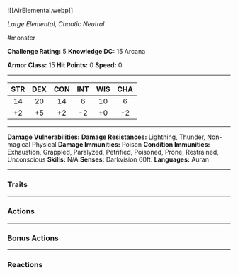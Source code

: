 ![[AirElemental.webp]]

*Large Elemental, Chaotic Neutral*

#monster

**Challenge Rating:** 5
**Knowledge DC:** 15 Arcana

**Armor Class:** 15
**Hit Points:** 0
**Speed:** 0

---
STR | DEX | CON | INT | WIS | CHA
:--:|:---:|:---:|:---:|:---:|:---:
14  | 20  | 14  | 6   | 10  | 6 
+2  | +5  | +2  | -2  | +0  | -2  

---
**Damage Vulnerabilities:**
**Damage Resistances:** Lightning, Thunder, Non-magical Physical
**Damage Immunities:** Poison
**Condition Immunities:** Exhaustion, Grappled, Paralyzed, Petrified, Poisoned, Prone, Restrained, Unconscious
**Skills:** N/A
**Senses:** Darkvision 60ft.
**Languages:** Auran

---
### **Traits**

---
### **Actions**

---
### **Bonus Actions**

---
### **Reactions**